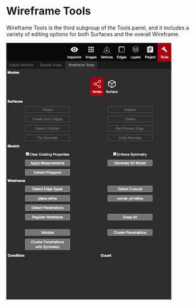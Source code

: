 # Wireframe Tools

Wireframe Tools is the third subgroup of the Tools panel, and it includes a variety of editing options for both Surfaces and the overall Wireframe.

![](../../.gitbook/assets/wireframe-tools%20%281%29.png)

